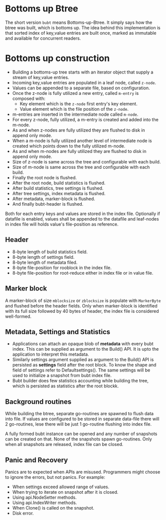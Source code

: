 Bottoms up Btree
================

The short version `bubt` means Bottoms-up-Btree. It simply says how the
btree was built, which is bottoms up. The idea behind this implementation
is that sorted index of key,value entries are built once, marked as
immutable and available for concurrent readers.

Bottoms up construction
=======================

* Building a bottoms-up tree starts with an iterator object that supply
  a stream of key,value entries.
* Incoming key,value entries are populated in a leaf node, called `z-node`.
* Values can be appended to a separate file, based on configuration.
* Once the z-node is fully utilized a new entry, called `m-entry` is
  composed with:
  * Key element which is the `z-node` first entry's key element.
  * Value element which is the file position of the `z-node`.
* m-entries are inserted in the intermediate node called `m-node`.
* For every z-node, fully utilized, a m-entry is created and added into
  the m-node.
* As and when z-nodes are fully utilized they are flushed to disk in
  append only mode.
* When a m-node is fully utilized another level of intermediate node is
  created which points down to the fully utilized m-node.
* As and when m-nodes are fully utilized they are flushed to disk in
  append only mode.
* Size of z-node is same across the tree and configurable with each
  build.
* Size of m-node is same across the tree and configurable with each
  build.
* Finally the root node is flushed.
* After the root node, build statistics is flushed.
* After build statistics, tree settings is flushed.
* After tree settings, index metadata is flushed.
* After metadata, marker-block is flushed.
* And finally bubt-header is flushed.

Both for each entry keys and values are stored in the index file.
Optionally if datafile is enabled, values shall be appended to the
datafile and leaf-nodes in index file will holds value's file-position
as reference.

Header
------

* 8-byte length of build statistics field.
* 8-byte length of settings field.
* 8-byte length of metadata filed.
* 8-byte file-position for rooblock in the index file.
* 8-byte file-position for root-reduce either in index file or in
  value file.

Marker block
------------

A marker-block of size `mblocksize` or `zblocksize` is populate with
`MarkerByte` and flushed before the header fields. Only when marker-block
is identified with its full size followed by 40 bytes of header, the index
file is considered well-formed.

Metadata, Settings and Statistics
---------------------------------

* Applications can attach an opaque blob of **metadata** with every bubt
  index. This can be supplied as argument to the Build() API. It is upto
  the application to interpret this metadata.
* Similarly settings argument supplied as argument to the Build() API
  is persisted as **settings** field after the root block. To know the shape
  and field of settings refer to Defaultsettings(). The same settings
  will be used to initialize a snapshot from bubt index file.
* Bubt builder does few statistics accounting while building the tree,
  which is persisted as statistics after the root blockk.

Background routines
-------------------

While building the btree, separate go-routines are spawned to flush data
into file. If values are configured to be stored in separate data-file there
will 2 go-routines, lese there will be just 1 go-routine flushing into
index file.

A fully formed bubt instance can be opened and any number of snapshots can
be created on that. None of the snapshots spawn go-routines. Only when all
snapshots are released, index file can be closed.

Panic and Recovery
------------------

Panics are to expected when APIs are misused. Programmers might choose
to ignore the errors, but not panics. For example:

- When settings exceed allowed range of values.
- When trying to iterate on snapshot after it is closed.
- Using api.NodeSetter methods.
- Using api.IndexWriter methods.
- When Clone() is called on the snapshot.
- Disk error.
